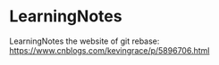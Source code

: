 # LearningNotes
LearningNotes
the website of git rebase:  https://www.cnblogs.com/kevingrace/p/5896706.html

